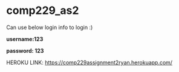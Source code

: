 # comp229_as2
Can use below login info to login :)

**username:123**

**password: 123**

HEROKU LINK:
https://comp229assignment2ryan.herokuapp.com/
